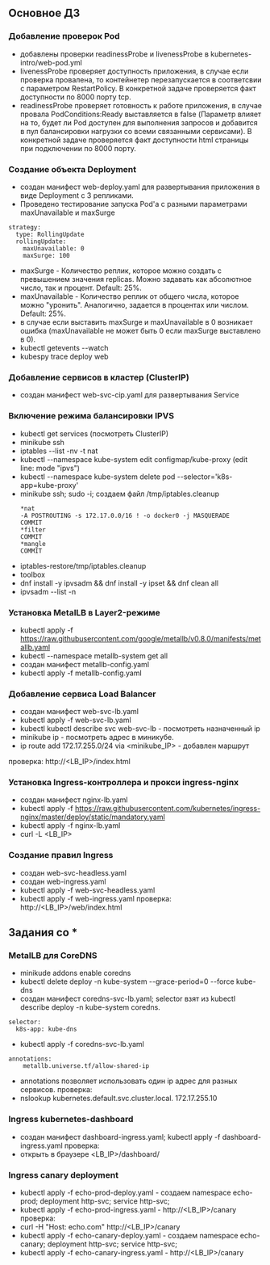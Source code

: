 ## Основное ДЗ

### Добавление проверок Pod
- добавлены проверки readinessProbe и livenessProbe в kubernetes-intro/web-pod.yml
- livenessProbe проверяет доступность приложения, в случае если проверка провалена, то контейнетер перезапускается в соответсвии c параметром RestartPolicy. В конкретной задаче проверяется факт доступности по 8000 порту tcp.
- readinessProbe проверяет готовность к работе приложения, в случае провала PodConditions:Ready выставляется в false (Параметр влияет на то, будет ли Pod доступен для выполнения запросов и добавится в пул балансировки нагрузки со всеми связанными сервисами). В конкретной задаче проверяется факт доступности html страницы при подключении по 8000 порту.

### Создание объекта Deployment
- создан манифест web-deploy.yaml для развертывания приложения в виде Deployment с 3 репликами.
- Проведено тестирование запуска Pod'a c разными параметрами maxUnavailable и maxSurge
```
strategy:
  type: RollingUpdate
  rollingUpdate:
    maxUnavailable: 0
    maxSurge: 100
```
- maxSurge - Количество реплик, которое можно создать с превышением значения replicas. Можно задавать как абсолютное число, так и процент. Default: 25%.
- maxUnavailable - Количество реплик от общего числа, которое можно "уронить". Аналогично, задается в процентах или числом. Default: 25%.
- в случае если выставить maxSurge и maxUnavailable в 0 возникает ошибка (maxUnavailable не может быть 0 если maxSurge выставлено в 0).
- kubectl getevents --watch
- kubespy trace deploy web
### Добавление сервисов в кластер (ClusterIP)
- создан манифест web-svc-cip.yaml для развертывания Service

### Включение режима балансировки IPVS
- kubectl get services (посмотреть ClusterIP)
- minikube ssh
- iptables --list -nv -t nat
- kubectl --namespace kube-system edit configmap/kube-proxy (edit line: mode "ipvs")
- kubectl --namespace kube-system delete pod --selector='k8s-app=kube-proxy'
- minikube ssh; sudo -i; создаем файл /tmp/iptables.cleanup
  ```
  *nat  
  -A POSTROUTING -s 172.17.0.0/16 ! -o docker0 -j MASQUERADE  
  COMMIT  
  *filter  
  COMMIT  
  *mangle  
  COMMIT
  ```
- iptables-restore/tmp/iptables.cleanup
- toolbox
- dnf install -y ipvsadm && dnf install -y ipset && dnf clean all
- ipvsadm --list -n
### Установка MetalLB в Layer2-режиме
- kubectl apply -f https://raw.githubusercontent.com/google/metallb/v0.8.0/manifests/metallb.yaml
- kubectl --namespace metallb-system get all
- создан манифест metallb-config.yaml
- kubectl apply -f metallb-config.yaml

### Добавление сервиса Load Balancer
 - создан манифест web-svc-lb.yaml
 - kubectl apply -f web-svc-lb.yaml
 - kubectl kubectl describe svc web-svc-lb - посмотреть назначенный ip
 - minikube ip - посмотреть адрес в миникубе.
 - ip route add 172.17.255.0/24 via <minikube_IP> - добавлен маршрут

 проверка: http://<LB_IP>/index.html

### Установка Ingress-контроллера и прокси ingress-nginx
- создан манифест nginx-lb.yaml
- kubectl apply -f https://raw.githubusercontent.com/kubernetes/ingress-nginx/master/deploy/static/mandatory.yaml
- kubectl apply -f nginx-lb.yaml
- curl -L <LB_IP>
### Создание правил Ingress
- создан web-svc-headless.yaml
- создан web-ingress.yaml
- kubectl apply -f web-svc-headless.yaml
- kubectl apply -f web-ingress.yaml
проверка: http://<LB_IP>/web/index.html

## Задания со *
### MetalLB для CoreDNS
- minikude addons enable coredns
- kubectl delete deploy -n kube-system --grace-period=0 --force kube-dns
- создан манифест coredns-svc-lb.yaml; selector взят из kubectl describe deploy -n kube-system coredns.
```
selector:
  k8s-app: kube-dns
```
- kubectl apply -f coredns-svc-lb.yaml
```
annotations:
    metallb.universe.tf/allow-shared-ip
```
- annotations позволяет использовать один ip адрес для разных сервисов.
проверка:
 - nslookup kubernetes.default.svc.cluster.local. 172.17.255.10

### Ingress kubernetes-dashboard
- создан манифест dashboard-ingress.yaml; kubectl apply -f dashboard-ingress.yaml
проверка:
- открыть в браузере <LB_IP>/dashboard/

### Ingress canary deployment
- kubectl apply -f echo-prod-deploy.yaml - создаем namespace echo-prod; deployment http-svc; service http-svc;
- kubectl apply -f echo-prod-ingress.yaml - http://<LB_IP>/canary
проверка:
- curl -H "Host: echo.com" http://<LB_IP>/canary
- kubectl apply -f echo-canary-deploy.yaml - создаем namespace echo-canary; deployment http-svc; service http-svc;
- kubectl apply -f echo-canary-ingress.yaml - http://<LB_IP>/canary
